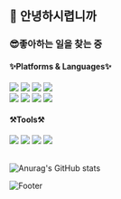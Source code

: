 ## 👋&nbsp;안녕하시렵니까

### 😎좋아하는 일을 찾는 중

#### ✨Platforms & Languages✨

<div>
	<img src="https://img.shields.io/badge/Java-007396?style=flat&logo=Java&logoColor=white" />
	<img src="https://img.shields.io/badge/HTML5-E34F26?style=flat&logo=HTML5&logoColor=white" />
	<img src="https://img.shields.io/badge/CSS3-1572B6?style=flat&logo=CSS3&logoColor=white" />
  <img src="https://img.shields.io/badge/Python-3776AB?style=flat&logo=Python&logoColor=white" />
</div>
<div>
	<img src="https://img.shields.io/badge/JavaScript-F7DF1E?style=flat&logo=JavaScript&logoColor=white" />
	<img src="https://img.shields.io/badge/Spring-6DB33F?style=flat&logo=Spring&logoColor=white" />
  <img src="https://img.shields.io/badge/MySql-4479A1?style=flat&logo=MySql&logoColor=white" />
  <img src="https://img.shields.io/badge/Microsoft SQL Server-CC2927?style=flat&logo=Microsoft SQL Server&logoColor=white" />
</div>

#### ⚒️Tools⚒️
<div>
	<img src="https://img.shields.io/badge/IntelliJ IDEA-000000?style=flat&logo=IntelliJ IDEA&logoColor=white" />
	<img src="https://img.shields.io/badge/Visual Studio-5C2D91?style=flat&logo=Visual Studio&logoColor=white" />
	<img src="https://img.shields.io/badge/Visual Studio Code-007ACC?style=flat&logo=Visual Studio Code&logoColor=white" />
  <img src="https://img.shields.io/badge/Git-F05032?style=flat&logo=Git&logoColor=white" />
</div>

<br>


![Anurag's GitHub stats](https://github-readme-stats.vercel.app/api?username=yujay0529&show_icons=true&theme=onedark)

![Footer](https://capsule-render.vercel.app/api?type=waving&color=auto&height=200&section=footer)
